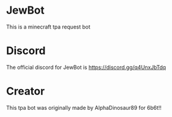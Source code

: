 # JewBot
This is a minecraft tpa request bot
# Discord
The official discord for JewBot is https://discord.gg/q4UnxJbTdq
# Creator
This tpa bot was originally made by AlphaDinosaur89 for 6b6t!!

